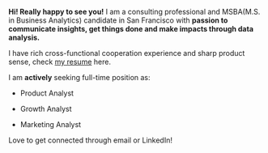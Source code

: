 **Hi! Really happy to see you!**
I am a consulting professional and MSBA(M.S. in Business Analytics) candidate in San Francisco with **passion to communicate insights, get things done and make impacts through data analysis.**

I have rich cross-functional cooperation experience and sharp product sense, check [my resume](https://drive.google.com/file/d/13FgWGMmgdqMHjxgnQVRsNdWbBjUQVTRP/view?usp=sharing) here.

I am **actively** seeking full-time position as:

- Product Analyst

- Growth Analyst

- Marketing Analyst

 Love to get connected through email or LinkedIn!
